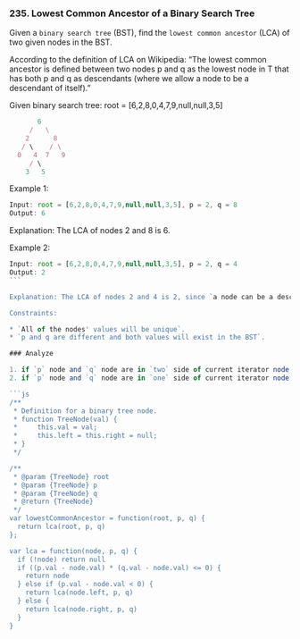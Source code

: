 <!--
abbrlink: r55v6uqs
-->

### 235. Lowest Common Ancestor of a Binary Search Tree

Given a `binary search tree` (BST), find the `lowest common ancestor` (LCA) of two given nodes in the BST.

According to the definition of LCA on Wikipedia: “The lowest common ancestor is defined between two nodes p and q as the lowest node in T that has both p and q as descendants (where we allow a node to be a descendant of itself).”

Given binary search tree: root = [6,2,8,0,4,7,9,null,null,3,5]

```js
       6
     /   \
    2      8
   / \    / \
  0   4  7   9
     / \
    3   5
```

Example 1:

```js
Input: root = [6,2,8,0,4,7,9,null,null,3,5], p = 2, q = 8
Output: 6
```

Explanation: The LCA of nodes 2 and 8 is 6.

Example 2:

```js
Input: root = [6,2,8,0,4,7,9,null,null,3,5], p = 2, q = 4
Output: 2
``` 

Explanation: The LCA of nodes 2 and 4 is 2, since `a node can be a descendant of itself` according to the LCA definition.

Constraints:

* `All of the nodes' values will be unique`.
* `p and q are different and both values will exist in the BST`.

### Analyze

1. if `p` node and `q` node are in `two` side of current iterator node `n`, the LCA is `n`;
2. if `p` node and `q` node are in `one` side of current iterator node `n`, to loop the one step in the other side node;

```js
/**
 * Definition for a binary tree node.
 * function TreeNode(val) {
 *     this.val = val;
 *     this.left = this.right = null;
 * }
 */

/**
 * @param {TreeNode} root
 * @param {TreeNode} p
 * @param {TreeNode} q
 * @return {TreeNode}
 */
var lowestCommonAncestor = function(root, p, q) {
  return lca(root, p, q)
};

var lca = function(node, p, q) {
  if (!node) return null
  if ((p.val - node.val) * (q.val - node.val) <= 0) {
    return node
  } else if (p.val - node.val < 0) {
    return lca(node.left, p, q)
  } else {
    return lca(node.right, p, q)
  }
}
```
